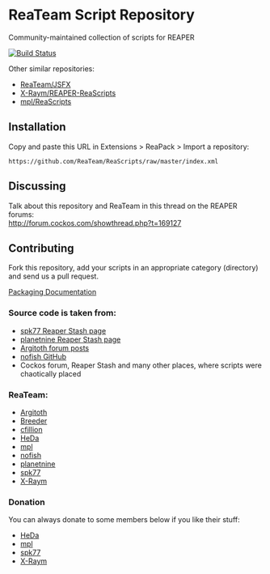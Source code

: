 # ReaTeam Script Repository

Community-maintained collection of scripts for REAPER

[![Build Status](https://travis-ci.org/ReaTeam/ReaScripts.svg?branch=master)](https://travis-ci.org/ReaTeam/ReaScripts)

Other similar repositories:

- [ReaTeam/JSFX](https://github.com/ReaTeam/JSFX)
- [X-Raym/REAPER-ReaScripts](https://github.com/X-Raym/REAPER-ReaScripts)
- [mpl/ReaScripts](https://github.com/MichaelPilyavskiy/ReaScripts)

## Installation

Copy and paste this URL in Extensions > ReaPack > Import a repository:

```
https://github.com/ReaTeam/ReaScripts/raw/master/index.xml
```

## Discussing

Talk about this repository and ReaTeam in this thread on the REAPER forums:  
http://forum.cockos.com/showthread.php?t=169127

## Contributing

Fork this repository, add your scripts in an appropriate category (directory)
and send us a pull request.

[Packaging Documentation](https://github.com/cfillion/reapack-index/wiki/Packaging-Documentation)

### Source code is taken from:

- [spk77 Reaper Stash page](http://stash.reaper.fm/u/spk77)
- [planetnine Reaper Stash page](http://stash.reaper.fm/u/planetnine)
- [Argitoth forum posts](http://forum.cockos.com/member.php?u=7973)
- [nofish GitHub](https://github.com/nofishonfriday/ReaScripts)
- Cockos forum, Reaper Stash and many other places, where scripts were chaotically placed

### ReaTeam:

- [Argitoth](http://forum.cockos.com/member.php?u=7973)
- [Breeder](http://forum.cockos.com/member.php?u=27094)
- [cfillion](http://forum.cockos.com/member.php?u=98780)
- [HeDa](http://forum.cockos.com/member.php?u=47822)
- [mpl](http://forum.cockos.com/member.php?u=70694)
- [nofish](http://forum.cockos.com/member.php?u=6870)
- [planetnine](http://forum.cockos.com/member.php?u=6549)
- [spk77](http://forum.cockos.com/member.php?u=49553)
- [X-Raym](http://forum.cockos.com/member.php?u=58284)

### Donation

You can always donate to some members below if you like their stuff:

- [HeDa](https://www.patreon.com/heda?ty=h)
- [mpl](https://www.paypal.me/donate2mpl)
- [spk77](https://www.paypal.com/cgi-bin/webscr?cmd=_donations&business=5NUK834ZGR5NU&lc=FI&item_name=SPK77%20scripts%20for%20REAPER&currency_code=EUR&bn=PP%2dDonationsBF%3abtn_donateCC_LG%2egif%3aNonHosted)
- [X-Raym](http://www.extremraym.com/en/donation/)
